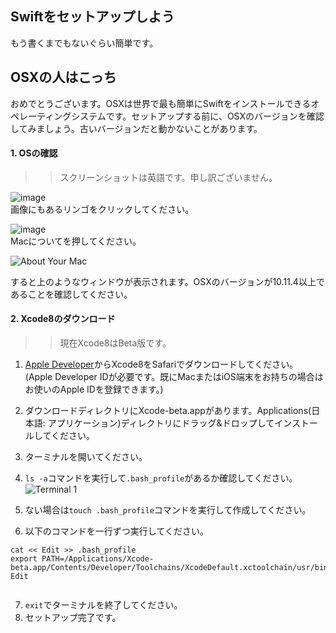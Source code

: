 Swiftをセットアップしよう
---------------------

もう書くまでもないぐらい簡単です。

## OSXの人はこっち
おめでとうございます。OSXは世界で最も簡単にSwiftをインストールできるオペレーティングシステムです。セットアップする前に、OSXのバージョンを確認してみましょう。古いバージョンだと動かないことがあります。
#### 1. OSの確認
>> スクリーンショットは英語です。申し訳ございません。

![image](https://keio.box.com/shared/static/w5aafnp3fz6wnrva7aj0io6wk5cbaghe.png)  
画像にもあるリンゴをクリックしてください。

![image](https://keio.box.com/shared/static/l4sqqei17c650c35ds3y2c0tu6frhz0l.png)  
Macについてを押してください。


![About Your Mac](https://keio.box.com/shared/static/jlujyb5pij00nnf9msaqm8pdd9du6lln.png)

すると上のようなウィンドウが表示されます。OSXのバージョンが10.11.4以上であることを確認してください。


#### 2. Xcode8のダウンロード
>> 現在Xcode8はBeta版です。

1. [Apple Developer](https://developer.apple.com/download/)からXcode8をSafariでダウンロードしてください。
(Apple Developer IDが必要です。既にMacまたはiOS端末をお持ちの場合はお使いのApple IDを登録できます。)

2. ダウンロードディレクトリにXcode-beta.appがあります。Applications(日本語: アプリケーション)ディレクトリにドラッグ&ドロップしてインストールしてください。

3. ターミナルを開いてください。

4. `ls -a`コマンドを実行して`.bash_profile`があるか確認してください。
![Terminal 1](https://keio.box.com/shared/static/v1tok7bup9snvo5d1tsgeie5l5y1gxha.png)

5. ない場合は`touch .bash_profile`コマンドを実行して作成してください。
6. 以下のコマンドを一行ずつ実行してください。

```
cat << Edit >> .bash_profile
export PATH=/Applications/Xcode-beta.app/Contents/Developer/Toolchains/XcodeDefault.xctoolchain/usr/bin:"${PATH}"
Edit
 
```

7. `exit`でターミナルを終了してください。
8. セットアップ完了です。
